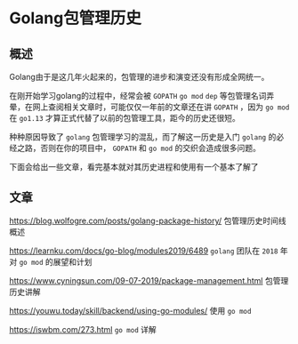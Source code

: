 # Golang包管理历史

## 概述

Golang由于是这几年火起来的，包管理的进步和演变还没有形成全网统一。

在刚开始学习golang的过程中，经常会被 `GOPATH` `go mod` `dep` 等包管理名词弄晕，在网上查阅相关文章时，可能仅仅一年前的文章还在讲 `GOPATH` ，因为 `go mod` 在 `go1.13` 才算正式代替了以前的包管理工具，距今的历史还很短。

种种原因导致了 `golang` 包管理学习的混乱，而了解这一历史是入门 `golang` 的必经之路，否则在你的项目中， `GOPATH` 和 `go mod` 的交织会造成很多问题。

下面会给出一些文章，看完基本就对其历史进程和使用有一个基本了解了

## 文章

https://blog.wolfogre.com/posts/golang-package-history/ 包管理历史时间线概述

https://learnku.com/docs/go-blog/modules2019/6489 `golang` 团队在 `2018` 年对 `go mod` 的展望和计划

https://www.cyningsun.com/09-07-2019/package-management.html 包管理历史讲解

https://youwu.today/skill/backend/using-go-modules/ 使用 `go mod`

https://iswbm.com/273.html `go mod` 详解



